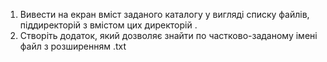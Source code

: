 1. Вивести на екран вміст заданого каталогу у вигляді списку файлів, піддиректорій з вмістом цих директорій .
2. Створіть додаток, який дозволяє знайти по частково-заданому імені файл з розширенням .txt
